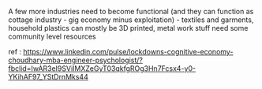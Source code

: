 A few more industries need to become functional (and they can function as cottage industry - gig economy minus exploitation) - textiles and garments, household plastics can mostly be 3D printed, metal work stuff need some community level resources

ref : https://www.linkedin.com/pulse/lockdowns-cognitive-economy-choudhary-mba-engineer-psychologist/?fbclid=IwAR3eI9SViIMXZeGyT03qkfgROg3Hn7Fcsx4-y0-YKihAF97_YStDrnMks44
